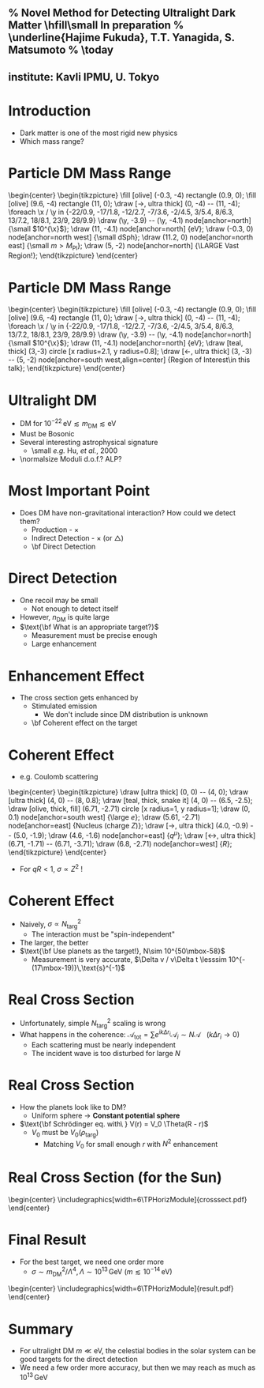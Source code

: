% Novel Method for Detecting Ultralight Dark Matter \hfill\small In preparation
% \underline{Hajime Fukuda}, T.T. Yanagida, S. Matsumoto
% \today <!--- pandoc -t beamer -V theme:metropolis -V fontsize:17pt -o presentation.pdf presentation.md -H ../header -->
---
institute: Kavli IPMU, U. Tokyo
---

# Introduction
* Dark matter is one of the most rigid new physics
* Which mass range?

# Particle DM Mass Range

\begin{center}
\begin{tikzpicture}
\fill [olive] (-0.3, -4) rectangle (0.9, 0);
\fill [olive] (9.6, -4) rectangle (11, 0);
\draw [->, ultra thick] (0, -4) -- (11, -4);
\foreach \x / \y in {-22/0.9, -17/1.8, -12/2.7, -7/3.6, -2/4.5, 3/5.4, 8/6.3, 13/7.2, 18/8.1, 23/9, 28/9.9}
  \draw (\y, -3.9) -- (\y, -4.1) node[anchor=north] {\small $10^{\x}$};
\draw (11, -4.1) node[anchor=north] {eV};
\draw (-0.3, 0) node[anchor=north west] {\small dSph};
\draw (11.2, 0) node[anchor=north east] {\small $m>M_\text{Pl}$};
\draw (5, -2) node[anchor=north] {\LARGE Vast Region!};
\end{tikzpicture}
\end{center}


# Particle DM Mass Range

\begin{center}
\begin{tikzpicture}
\fill [olive] (-0.3, -4) rectangle (0.9, 0);
\fill [olive] (9.6, -4) rectangle (11, 0);
\draw [->, ultra thick] (0, -4) -- (11, -4);
\foreach \x / \y in {-22/0.9, -17/1.8, -12/2.7, -7/3.6, -2/4.5, 3/5.4, 8/6.3, 13/7.2, 18/8.1, 23/9, 28/9.9}
  \draw (\y, -3.9) -- (\y, -4.1) node[anchor=north] {\small $10^{\x}$};
\draw (11, -4.1) node[anchor=north] {eV};
\draw [teal, thick] (3,-3) circle [x radius=2.1, y radius=0.8];
\draw [<-, ultra thick] (3, -3) -- (5, -2) node[anchor=south west,align=center] {Region of Interest\\in this talk};
\end{tikzpicture}
\end{center}


# Ultralight DM

* DM for $10^{-22}\,\text{eV} \lesssim m_\text{DM} \lesssim \text{eV}$
* Must be Bosonic
* Several interesting astrophysical signature
    * \small _e.g._ Hu, *et al.*, 2000
* \normalsize Moduli d.o.f.? ALP?


# Most Important Point

* Does DM have non-gravitational interaction? How could we detect them?
    * Production - $\times$
    * Indirect Detection - $\times$ (or $\bigtriangleup$)
    * \bf Direct Detection

# Direct Detection
* One recoil may be small
    * Not enough to detect itself
* However, $n_\text{DM}$ is quite large
* $\text{\bf What is an appropriate target?}$
    * Measurement must be precise enough
    * Large enhancement

# Enhancement Effect
* The cross section gets enhanced by
    * Stimulated emission
        * We don't include since DM distribution is unknown
    * \bf Coherent effect on the target

# Coherent Effect
* e.g. Coulomb scattering

\begin{center}
\begin{tikzpicture}
\draw [ultra thick] (0, 0) -- (4, 0);
\draw [ultra thick] (4, 0) -- (8, 0.8);
\draw [teal, thick, snake it] (4, 0) -- (6.5, -2.5);
\draw [olive, thick, fill] (6.71, -2.71) circle [x radius=1, y radius=1];
\draw (0, 0.1) node[anchor=south west] {\large $e$};
\draw (5.61, -2.71) node[anchor=east] {Nucleus (charge $Z$)};
\draw [->, ultra thick] (4.0, -0.9) -- (5.0, -1.9);
\draw (4.6, -1.6) node[anchor=east] {$q^\mu$};
\draw [<->, ultra thick] (6.71, -1.71) -- (6.71, -3.71);
\draw (6.8, -2.71) node[anchor=west] {$R$};
\end{tikzpicture}
\end{center}

* For $qR < 1$, $\sigma\propto Z^2$ !

# Coherent Effect
* Naively, $\sigma\propto N_\text{targ}^2$
    * The interaction must be "spin-independent"
* The larger, the better
* $\text{\bf Use planets as the target!}, N\sim 10^{50\mbox-58}$
    * Measurement is very accurate, $\Delta v / v\Delta t \lesssim 10^{-(17\mbox-19)}\,\text{s}^{-1}$

# Real Cross Section
* Unfortunately, simple $N_\text{targ}^2$ scaling is wrong
* What happens in the coherence: $\mathcal A_\text{tot} = \sum e^{ik\Delta r_i} \mathcal A_i \sim N \mathcal A\ \ \ (k\Delta r_i\to 0)$
    * Each scattering must be nearly independent
    * The incident wave is too disturbed for large $N$

# Real Cross Section
* How the planets look like to DM?
    * Uniform sphere $\to$ **Constant potential sphere**
* $\text{\bf Schrödinger eq. with\ } V(r) = V_0 \Theta(R - r)$
    * $V_0$ must be $V_0(\rho_\text{targ})$
        * Matching $V_0$ for small enough $r$ with $N^2$ enhancement

# Real Cross Section (for the Sun)
\begin{center}
\includegraphics[width=6\TPHorizModule]{crosssect.pdf}
\end{center}

# Final Result
* For the best target, we need one order more
    * $\sigma\sim {m_\text{DM}}^2/\Lambda^4, \Lambda\sim10^{13}\,\text{GeV}\ (m \lesssim 10^{-14}\,\text{eV})$

\begin{center}
\includegraphics[width=6\TPHorizModule]{result.pdf}
\end{center}

# Summary
* For ultralight DM $m\ll \text{eV}$, the celestial bodies in the solar system can be good targets for the direct detection
* We need a few order more accuracy, but then we may reach as much as $10^{13}\,\text{GeV}$
